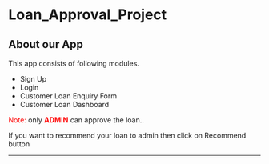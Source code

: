 # Loan_Approval_Project

<h2>About our App</h2>
<p>This app consists of following modules.</p>

<ul>
    <li>Sign Up</li>
    <li>Login</li>
    <li>Customer Loan Enquiry Form</li>
    <li>Customer Loan Dashboard</li>

</ul>

<p><l style="color:red">Note:</l> only <strong style="color:red">ADMIN</strong> can approve the loan..</p>
    <p>If you want to recommend your loan to admin then click on Recommend button</p>

<hr>
